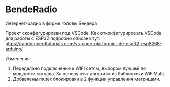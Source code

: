 # BendeRadio
 Интернет-радио в форме головы Бендера

Проект сконфигурирован под VSCode. Как отконфигурировать VSCode для работы с ESP32 подробно описано тут:
https://randomnerdtutorials.com/vs-code-platformio-ide-esp32-esp8266-arduino/

Изменения:
1) Переделано подключение к WIFI сетям, выбором лучшей по мощности сигнала. За основу взят алгоритм из библиотеки
WiFiMulti.
2) Добавлены mutex блокировки в 2 функции управления матрицами.